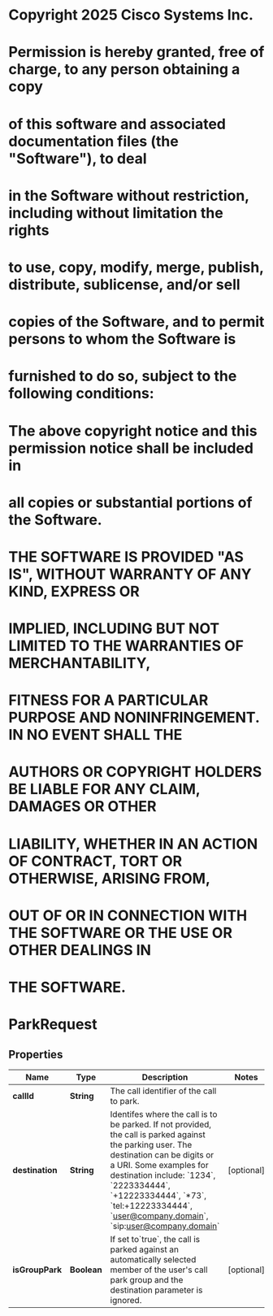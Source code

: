 <!--  Copyright 2025 Cisco Systems Inc.

Permission is hereby granted, free of charge, to any person obtaining a copy
of this software and associated documentation files (the "Software"), to deal
in the Software without restriction, including without limitation the rights
to use, copy, modify, merge, publish, distribute, sublicense, and/or sell
copies of the Software, and to permit persons to whom the Software is
furnished to do so, subject to the following conditions:

The above copyright notice and this permission notice shall be included in
all copies or substantial portions of the Software.

THE SOFTWARE IS PROVIDED "AS IS", WITHOUT WARRANTY OF ANY KIND, EXPRESS OR
IMPLIED, INCLUDING BUT NOT LIMITED TO THE WARRANTIES OF MERCHANTABILITY,
FITNESS FOR A PARTICULAR PURPOSE AND NONINFRINGEMENT. IN NO EVENT SHALL THE
AUTHORS OR COPYRIGHT HOLDERS BE LIABLE FOR ANY CLAIM, DAMAGES OR OTHER
LIABILITY, WHETHER IN AN ACTION OF CONTRACT, TORT OR OTHERWISE, ARISING FROM,
OUT OF OR IN CONNECTION WITH THE SOFTWARE OR THE USE OR OTHER DEALINGS IN
THE SOFTWARE.-->
# Copyright 2025 Cisco Systems Inc.
#
# Permission is hereby granted, free of charge, to any person obtaining a copy
# of this software and associated documentation files (the "Software"), to deal
# in the Software without restriction, including without limitation the rights
# to use, copy, modify, merge, publish, distribute, sublicense, and/or sell
# copies of the Software, and to permit persons to whom the Software is
# furnished to do so, subject to the following conditions:
#
# The above copyright notice and this permission notice shall be included in
# all copies or substantial portions of the Software.
#
# THE SOFTWARE IS PROVIDED "AS IS", WITHOUT WARRANTY OF ANY KIND, EXPRESS OR
# IMPLIED, INCLUDING BUT NOT LIMITED TO THE WARRANTIES OF MERCHANTABILITY,
# FITNESS FOR A PARTICULAR PURPOSE AND NONINFRINGEMENT. IN NO EVENT SHALL THE
# AUTHORS OR COPYRIGHT HOLDERS BE LIABLE FOR ANY CLAIM, DAMAGES OR OTHER
# LIABILITY, WHETHER IN AN ACTION OF CONTRACT, TORT OR OTHERWISE, ARISING FROM,
# OUT OF OR IN CONNECTION WITH THE SOFTWARE OR THE USE OR OTHER DEALINGS IN
# THE SOFTWARE.



# ParkRequest


## Properties

| Name | Type | Description | Notes |
|------------ | ------------- | ------------- | -------------|
|**callId** | **String** | The call identifier of the call to park. |  |
|**destination** | **String** | Identifes where the call is to be parked. If not provided, the call is parked against the parking user. The destination can be digits or a URI. Some examples for destination include: &#x60;1234&#x60;, &#x60;2223334444&#x60;, &#x60;+12223334444&#x60;, &#x60;*73&#x60;, &#x60;tel:+12223334444&#x60;, &#x60;user@company.domain&#x60;, &#x60;sip:user@company.domain&#x60; |  [optional] |
|**isGroupPark** | **Boolean** | If set to&#x60;true&#x60;, the call is parked against an automatically selected member of the user&#39;s call park group and the destination parameter is ignored. |  [optional] |



